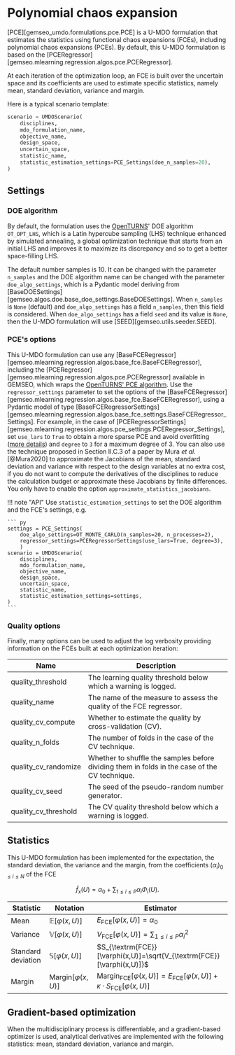 <!--
 Copyright 2021 IRT Saint Exupéry, https://www.irt-saintexupery.com

 This work is licensed under the Creative Commons Attribution-ShareAlike 4.0
 International License. To view a copy of this license, visit
 http://creativecommons.org/licenses/by-sa/4.0/ or send a letter to Creative
 Commons, PO Box 1866, Mountain View, CA 94042, USA.
-->

# Polynomial chaos expansion

[PCE][gemseo_umdo.formulations.pce.PCE]
is a U-MDO formulation that estimates the statistics
using functional chaos expansions (FCEs),
including polynomial chaos expansions (PCEs).
By default, this U-MDO formulation is based on the [PCERegressor][gemseo.mlearning.regression.algos.pce.PCERegressor].

At each iteration of the optimization loop,
an FCE is built over the uncertain space
and its coefficients are used to estimate specific statistics,
namely mean, standard deviation, variance and margin.

Here is a typical scenario template:

``` py
scenario = UMDOScenario(
    disciplines,
    mdo_formulation_name,
    objective_name,
    design_space,
    uncertain_space,
    statistic_name,
    statistic_estimation_settings=PCE_Settings(doe_n_samples=20),
)
```

## Settings

### DOE algorithm

By default,
the formulation uses the [OpenTURNS](https://openturns.github.io)' DOE algorithm `OT_OPT_LHS`,
which is a Latin hypercube sampling (LHS) technique enhanced by simulated annealing,
a global optimization technique that
starts from an initial LHS
and improves it to maximize its discrepancy
and so to get a better space-filling LHS.

The default number samples is 10.
It can be changed with the parameter `n_samples`
and the DOE algorithm name can be changed with the parameter `doe_algo_settings`,
which is a Pydantic model deriving from [BaseDOESettings][gemseo.algos.doe.base_doe_settings.BaseDOESettings].
When `n_samples` is `None` (default) and `doe_algo_settings` has a field `n_samples`,
then this field is considered.
When `doe_algo_settings` has a field `seed` and its value is `None`,
then the U-MDO formulation will use [SEED][gemseo.utils.seeder.SEED].

### PCE's options

This U-MDO formulation can use any [BaseFCERegressor][gemseo.mlearning.regression.algos.base_fce.BaseFCERegressor],
including the [PCERegressor][gemseo.mlearning.regression.algos.pce.PCERegressor] available in GEMSEO,
which wraps the [OpenTURNS' PCE algorithm](https://openturns.github.io/openturns/latest/user_manual/response_surface/_generated/openturns.FunctionalChaosAlgorithm.html).
Use the `regressor_settings` parameter to set the options of the [BaseFCERegressor][gemseo.mlearning.regression.algos.base_fce.BaseFCERegressor],
using a Pydantic model of type [BaseFCERegressorSettings][gemseo.mlearning.regression.algos.base_fce_settings.BaseFCERegressor_Settings].
For example,
in the case of [PCERegressorSettings][gemseo.mlearning.regression.algos.pce_settings.PCERegressor_Settings],
set `use_lars` to `True` to obtain a more sparse PCE and avoid overfitting
([more details](https://openturns.github.io/openturns/latest/theory/meta_modeling/polynomial_sparse_least_squares.html))
and `degree` to `3` for a maximum degree of 3.
You can also use the technique proposed in Section II.C.3 of a paper by Mura _et al._[@Mura2020]
to approximate the Jacobians of the mean, standard deviation and variance with respect to the design variables
at no extra cost,
if you do not want to compute the derivatives of the disciplines to reduce the calculation budget
or approximate these Jacobians by finite differences.
You only have to enable the option `approximate_statistics_jacobians`.

!!! note "API"
    Use `statistic_estimation_settings`
    to set the DOE algorithm and the FCE's settings,
    e.g.

    ``` py
    settings = PCE_Settings(
        doe_algo_settings=OT_MONTE_CARLO(n_samples=20, n_processes=2),
        regressor_settings=PCERegressorSettings(use_lars=True, degree=3),
        )
    scenario = UMDOScenario(
        disciplines,
        mdo_formulation_name,
        objective_name,
        design_space,
        uncertain_space,
        statistic_name,
        statistic_estimation_settings=settings,
    )
    ```

### Quality options

Finally,
many options can be used
to adjust the log verbosity
providing information on the FCEs built at each optimization iteration:

| Name                 | Description                                                                                   |
|----------------------|-----------------------------------------------------------------------------------------------|
| quality_threshold    | The learning quality threshold below which a warning is logged.                               |
| quality_name         | The name of the measure to assess the quality of the FCE regressor.                           |
| quality_cv_compute   | Whether to estimate the quality by cross-validation (CV).                                     |
| quality_n_folds      | The number of folds in the case of the CV technique.                                          |
| quality_cv_randomize | Whether to shuffle the samples before dividing them in folds in the case of the CV technique. |
| quality_cv_seed      | The seed of the pseudo-random number generator.                                               |
| quality_cv_threshold | The CV quality threshold below which a warning is logged.                                     |

## Statistics

This U-MDO formulation has been implemented
for the expectation, the standard deviation, the variance and the margin,
from the coefficients $(\alpha_i)_{0\leq i \leq N}$ of the FCE

$$\hat{f}_x(U)=\alpha_0 + \sum_{1\leq i\leq P}\alpha_i\Phi_i(U).$$

| Statistic          | Notation                        | Estimator                                                                                                                   |
|--------------------|---------------------------------|-----------------------------------------------------------------------------------------------------------------------------|
| Mean               | $\mathbb{E}[\varphi(x,U)]$      | $E_{\textrm{FCE}}[\varphi(x,U)]=\alpha_0$                                                                                   |
| Variance           | $\mathbb{V}[\varphi(x,U)]$      | $V_{\textrm{FCE}}[\varphi(x,U)]=\sum_{1\leq i\leq P}\alpha_i^2$                                                             |
| Standard deviation | $\mathbb{S}[\varphi(x,U)]$      | $S_{\textrm{FCE}}[\varphi(x,U)]=\sqrt{V_{\textrm{FCE}}[\varphi(x,U)]}$                                                      |
| Margin             | $\textrm{Margin}[\varphi(x,U)]$ | $\textrm{Margin}_{\textrm{FCE}}[\varphi(x,U)]=E_{\textrm{FCE}}[\varphi(x,U)] + \kappa \cdot S_{\textrm{FCE}}[\varphi(x,U)]$ |

## Gradient-based optimization

When the multidisciplinary process is differentiable,
and a gradient-based optimizer is used,
analytical derivatives are implemented with the following statistics:
mean, standard deviation, variance and margin.
